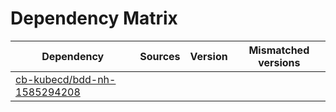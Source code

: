 # Dependency Matrix

Dependency | Sources | Version | Mismatched versions
---------- | ------- | ------- | -------------------
[cb-kubecd/bdd-nh-1585294208](https://github.com/cb-kubecd/bdd-nh-1585294208.git) |  | []() | 
